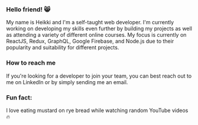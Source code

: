 ### Hello friend! 😸

My name is Heikki and I'm a self-taught web developer. I'm currently working on developing my skills even further by building my projects as well as attending a variety of different online courses. My focus is currently on ReactJS, Redux, GraphQL, Google Firebase, and Node.js due to their popularity and suitability for different projects.

### How to reach me

If you're looking for a developer to join your team, you can best reach out to me on LinkedIn or by simply sending me an email.

### Fun fact:

I love eating mustard on rye bread while watching random YouTube videos 🔥

<!--
**torastrengel/torastrengel** is a ✨ _special_ ✨ repository because its `README.md` (this file) appears on your GitHub profile.

Here are some ideas to get you started:

- 🔭 I’m currently working on ...
- 🌱 I’m currently learning ...
- 👯 I’m looking to collaborate on ...
- 🤔 I’m looking for help with ...
- 💬 Ask me about ...
- 📫 How to reach me: ...
- 😄 Pronouns: ...
- ⚡ Fun fact: ...
-->
